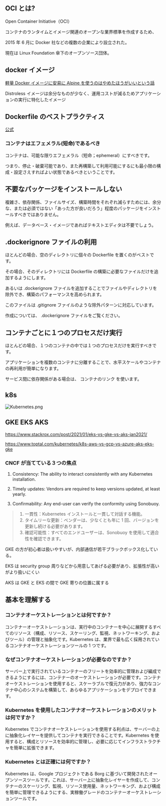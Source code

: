 ## OCI とは?

Open Container Initiative（OCI）

コンテナのランタイムとイメージ関連のオープンな業界標準を作成するため、

2015 年 6 月に Docker 社などの複数の企業により設立された。

現在は Linux Foundation 傘下のオープンソース団体。

## docker イメージ

[軽量 Docker イメージに安易に Alpine を使うのはやめたほうがいいという話](https://blog.inductor.me/entry/alpine-not-recommended)

Distroless イメージは余分なものが少なく、運用コストが減るためアプリケーションの実行に特化したイメージ

## Dockerfile のベストプラクティス

[公式](https://man.plustar.jp/docker/engine/userguide/eng-image/dockerfile_best-practices.html)

### コンテナはエフェメラル(短命)であるべき

コンテナは、可能な限りエフェメラル（短命；ephemeral）にすべきです。

つまり、停止・破棄可能であり、また再構築して利用可能にするにも最小限の構成・設定さえすればよい状態であるべきということです。

## 不要なパッケージをインストールしない

複雑さ、依存関係、ファイルサイズ、構築時間をそれぞれ減らすためには、余分な、または必須ではない「あった方が良いだろう」程度のパッケージをインストールすべきではありません。

例えば、データベース・イメージであればテキストエディタは不要でしょう。

## .dockerignore ファイルの利用

ほとんどの場合、空のディレクトリに個々の Dockerfile を置くのがベストです。

その場合、そのディレクトリには Dockerfile の構築に必要なファイルだけを追加するようにします。

あるいは .dockerignore ファイルを追加することでファイルやディレクトリを除外でき、構築のパフォーマンスを高められます。

このファイルは .gitignore ファイルのような除外パターンに対応しています。

作成については、 .dockerignore ファイルをご覧ください。

## コンテナごとに１つのプロセスだけ実行

ほとんどの場合、１つのコンテナの中では１つのプロセスだけを実行すべきです。

アプリケーションを複数のコンテナに分離することで、水平スケールやコンテナの再利用が簡単になります。

サービス間に依存関係がある場合は、 コンテナのリンク を使います。

## k8s

![Kubernetes.png](https://qiita-user-contents.imgix.net/https%3A%2F%2Fqiita-image-store.s3.ap-northeast-1.amazonaws.com%2F0%2F275351%2Fab09b9fd-4a15-711f-863a-9e5e13126944.png?ixlib=rb-1.2.2&auto=format&gif-q=60&q=75&s=ffce2d11ddf60717f8af109ed65c7e4a)

## GKE EKS AKS

https://www.stackrox.com/post/2021/01/eks-vs-gke-vs-aks-jan2021/

https://www.toptal.com/kubernetes/k8s-aws-vs-gcp-vs-azure-aks-eks-gke

### CNCF が当てている３つの焦点

1. Consistency: The ability to interact consistently with any Kubernetes installation.

2. Timely updates: Vendors are required to keep versions updated, at least yearly.

3. Confirmability: Any end-user can verify the conformity using Sonobuoy.

> 1. 一貫性：Kubernetes インストールと一貫して対話する機能。
> 2. タイムリーな更新：ベンダーは、少なくとも年に 1 回、バージョンを更新し続ける必要があります。
> 3. 確認可能性：すべてのエンドユーザーは、Sonobuoy を使用して適合性を確認できます。

GKE の方が初心者は扱いやすいが、内部通信が若干ブラックボックス化している。

EKS は security group 周りなどから用意してあげる必要があり、拡張性が高いがより扱いにくい

AKS は GKE と EKS の間で GKE 寄りの位置に属する

## 基本を理解する

### コンテナオーケストレーションとは何ですか？

コンテナーオーケストレーションは、実行中のコンテナーを中心に展開するすべてのリソース（構成、リソース、スケーリング、監視、ネットワーキング、およびツール）の管理と抽象化です。Kubernetes は、業界で最も広く採用されているコンテナオーケストレーションツールの 1 つです。

### なぜコンテナオーケストレーションが必要なのですか？

サーバー上で実行されているコンテナーのフリートを効率的に管理および編成できるようにするには、コンテナーのオーケストレーションが必要です。コンテナオーケストレーションを使用すると、スケーラブルで復元力があり、強力なコンテナ中心のシステムを構築して、あらゆるアプリケーションをデプロイできます。

### Kubernetes を使用したコンテナオーケストレーションのメリットは何ですか？

Kubernetes でコンテナオーケストレーションを使用する利点は、サーバーの上に抽象化レイヤーを提供してコンテナを実行できることです。Kubernetes を使用すると、構成とリソースを効率的に管理し、必要に応じてインフラストラクチャを簡単に拡張できます。

### Kubernetes とは正確には何ですか？

Kubernetes は、Google プロジェクトである Borg に基づいて開発されたオープンソースツールです。これは、サーバー上に抽象化レイヤーを作成して、コンテナーのスケーリング、監視、リソース使用量、ネットワーキング、および構成を簡単に管理できるようにする、実稼働グレードのコンテナーオーケストレーションツールです。

